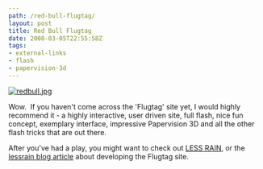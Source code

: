 ```yaml
---
path: /red-bull-flugtag/
layout: post
title: Red Bull Flugtag
date: 2008-03-05T22:55:58Z
tags:
- external-links
- flash
- papervision-3d
---
```


<a href="http://www.redbull.com/flightlab/" title="Open link in a new window" target="_blank"><img src="/content/images/2008/03/redbull.jpg" alt="redbull.jpg" /></a>

Wow.  If you haven't come across the 'Flugtag' site yet, I would highly recommend it - a highly interactive, user driven site, full flash, nice fun concept, exemplary interface, impressive Papervision 3D and all the other flash tricks that are out there.

After you've had a play, you might want to check out <a href="http://www.lessrain.com/" title="Open link in a new window" target="_blank">LESS RAIN</a>, or the <a href="http://www.blog.lessrain.com/?p=624" title="Open link in a new window" target="_blank">lessrain blog article</a> about developing the Flugtag site.